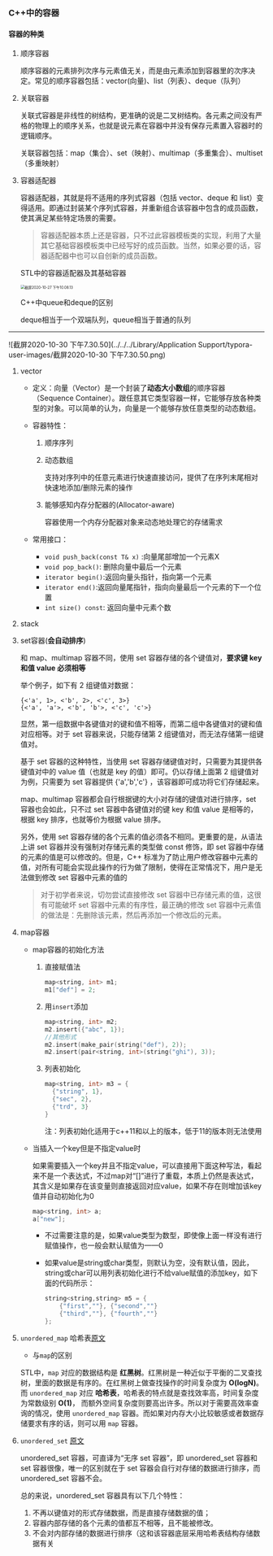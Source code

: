 ### C++中的容器

#### 容器的种类

1. 顺序容器

   顺序容器的元素排列次序与元素值无关，而是由元素添加到容器里的次序决定。常见的顺序容器包括：vector(向量)、list（列表）、deque（队列）

2. 关联容器

   关联式容器是非线性的树结构，更准确的说是二叉树结构。各元素之间没有严格的物理上的顺序关系，也就是说元素在容器中并没有保存元素置入容器时的逻辑顺序。

   关联容器包括：map（集合）、set（映射）、multimap（多重集合）、multiset（多重映射）

3. 容器适配器

   容器适配器，其就是将不适用的序列式容器（包括 vector、deque 和 list）变得适用。即通过封装某个序列式容器，并重新组合该容器中包含的成员函数，使其满足某些特定场景的需要。

   > 容器适配器本质上还是容器，只不过此容器模板类的实现，利用了大量其它基础容器模板类中已经写好的成员函数。当然，如果必要的话，容器适配器中也可以自创新的成员函数。

   STL中的容器适配器及其基础容器

   <img src="https://tva1.sinaimg.cn/large/0081Kckwgy1gk48v8yaigj30tu0v0n1i.jpg" alt="截屏2020-10-27 下午10.08.13" style="zoom:50%;" />

   C++中queue和deque的区别

   deque相当于一个双端队列，queue相当于普通的队列

---



![截屏2020-10-30 下午7.30.50](../../../Library/Application Support/typora-user-images/截屏2020-10-30 下午7.30.50.png)

1. vector

   - 定义：向量（Vector）是一个封装了**动态大小数组**的顺序容器（Sequence Container）。跟任意其它类型容器一样，它能够存放各种类型的对象。可以简单的认为，向量是一个能够存放任意类型的动态数组。

   - 容器特性：

     1. 顺序序列

     2. 动态数组

        支持对序列中的任意元素进行快速直接访问，提供了在序列末尾相对快速地添加/删除元素的操作

     3. 能够感知内存分配器的(Allocator-aware)

        容器使用一个内存分配器对象来动态地处理它的存储需求

   - 常用接口：

     - `void push_back(const T& x)` :向量尾部增加一个元素X
     - `void pop_back()`: 删除向量中最后一个元素
     - `iterator begin()`:返回向量头指针，指向第一个元素
     - `iterator end()`:返回向量尾指针，指向向量最后一个元素的下一个位置
     - `int size() const`: 返回向量中元素个数

2. stack

3. set容器(**会自动排序**)

   和 map、multimap 容器不同，使用 set 容器存储的各个键值对，**要求键 key 和值 value 必须相等**

   举个例子，如下有 2 组键值对数据：

   ```
   {<'a', 1>, <'b', 2>, <'c', 3>}
   {<'a', 'a'>, <'b', 'b'>, <'c', 'c'>}
   ```

   显然，第一组数据中各键值对的键和值不相等，而第二组中各键值对的键和值对应相等。对于 set 容器来说，只能存储第 2 组键值对，而无法存储第一组键值对。

   基于 set 容器的这种特性，当使用 set 容器存储键值对时，只需要为其提供各键值对中的 value 值（也就是 key 的值）即可。仍以存储上面第 2 组键值对为例，只需要为 set 容器提供 {'a','b','c'} ，该容器即可成功将它们存储起来。

   map、multimap 容器都会自行根据键的大小对存储的键值对进行排序，set 容器也会如此，只不过 set 容器中各键值对的键 key 和值 value 是相等的，根据 key 排序，也就等价为根据 value 排序。

   另外，使用 set 容器存储的各个元素的值必须各不相同。更重要的是，从语法上讲 set 容器并没有强制对存储元素的类型做 const 修饰，即 set 容器中存储的元素的值是可以修改的。但是，C++ 标准为了防止用户修改容器中元素的值，对所有可能会实现此操作的行为做了限制，使得在正常情况下，用户是无法做到修改 set 容器中元素的值的

   > 对于初学者来说，切勿尝试直接修改 set 容器中已存储元素的值，这很有可能破坏 set 容器中元素的有序性，最正确的修改 set 容器中元素值的做法是：先删除该元素，然后再添加一个修改后的元素。

4. map容器

   - map容器的初始化方法

     1. 直接赋值法

        ```c++
        map<string, int> m1;
        m1["def"] = 2;
        ```

     2. 用`insert`添加

        ```c++
        map<string, int> m2;
        m2.insert({"abc", 1});
        //其他形式
        m2.insert(make_pair(string("def"), 2));
        m2.insert(pair<string, int>(string("ghi"), 3));
        ```

     3. 列表初始化

        ```c++
        map<string, int> m3 = {
          {"string", 1},
          {"sec", 2},
          {"trd", 3}
        }
        ```

        注：列表初始化适用于c++11和以上的版本，低于11的版本则无法使用

   - 当插入一个key但是不指定value时

     如果需要插入一个key并且不指定value，可以直接用下面这种写法，看起来不是一个表达式，不过map对“[]”进行了重载，本质上仍然是表达式，其含义是如果存在该变量则直接返回对应value，如果不存在则增加该key值并自动初始化为0

     ```c++
     map<string, int> a;
     a["new"];
     ```

     - 不过需要注意的是，如果value类型为数型，即使像上面一样没有进行赋值操作，也一般会默认赋值为——0

     - 如果value是string或char类型，则默认为空，没有默认值，因此，string或char可以用列表初始化进行不给value赋值的添加key，如下面的代码所示：

       ```c++
       string<string,string> m5 = {
           {"first",""}, {"second",""}
           {"third",""}, {"fourth",""}
       };
       ```

5. `unordered_map` 哈希表[原文](https://www.sczyh30.com/posts/C-C/cpp-stl-hashmap/)

   -  与`map`的区别

     STL中，`map` 对应的数据结构是 **红黑树**。红黑树是一种近似于平衡的二叉查找树，里面的数据是有序的。在红黑树上做查找操作的时间复杂度为 **O(logN)**。而 `unordered_map` 对应 **哈希表**，哈希表的特点就是查找效率高，时间复杂度为常数级别 **O(1)**， 而额外空间复杂度则要高出许多。所以对于需要高效率查询的情况，使用 `unordered_map` 容器。而如果对内存大小比较敏感或者数据存储要求有序的话，则可以用 `map` 容器。

6. `unordered_set` [原文](http://c.biancheng.net/view/7250.html)

   unordered_set 容器，可直译为“无序 set 容器”，即 unordered_set 容器和 set 容器很像，唯一的区别就在于 set 容器会自行对存储的数据进行排序，而 unordered_set 容器不会。   

   总的来说，unordered_set 容器具有以下几个特性：

   1. 不再以键值对的形式存储数据，而是直接存储数据的值；
   2. 容器内部存储的各个元素的值都互不相等，且不能被修改。
   3. 不会对内部存储的数据进行排序（这和该容器底层采用哈希表结构存储数据有关

   

   

